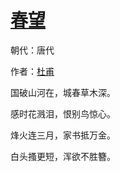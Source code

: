 # [春望](http://so.gushiwen.org/view_10835.aspx)

朝代：唐代

作者：[杜甫](http://so.gushiwen.org/author_474.aspx)

国破山河在，城春草木深。

感时花溅泪，恨别鸟惊心。

烽火连三月，家书抵万金。

白头搔更短，浑欲不胜簪。

